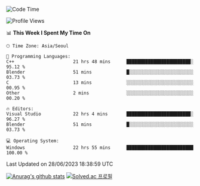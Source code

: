 <!--START_SECTION:waka-->
![Code Time](http://img.shields.io/badge/Code%20Time-335%20hrs%2024%20mins-blue)

![Profile Views](http://img.shields.io/badge/Profile%20Views-0-blue)

📊 **This Week I Spent My Time On** 

```text
🕑︎ Time Zone: Asia/Seoul

💬 Programming Languages: 
C++                      21 hrs 48 mins      ████████████████████████░   95.12 % 
Blender                  51 mins             █░░░░░░░░░░░░░░░░░░░░░░░░   03.73 % 
C                        13 mins             ░░░░░░░░░░░░░░░░░░░░░░░░░   00.95 % 
Other                    2 mins              ░░░░░░░░░░░░░░░░░░░░░░░░░   00.20 % 

🔥 Editors: 
Visual Studio            22 hrs 4 mins       ████████████████████████░   96.27 % 
Blender                  51 mins             █░░░░░░░░░░░░░░░░░░░░░░░░   03.73 % 

💻 Operating System: 
Windows                  22 hrs 55 mins      █████████████████████████   100.00 % 
```


 Last Updated on 28/06/2023 18:38:59 UTC
<!--END_SECTION:waka-->
[![Anurag's github stats](https://github-readme-stats.vercel.app/api?username=heosumin518)](https://github.com/anuraghazra/github-readme-stats)
[![Solved.ac
프로필](http://mazassumnida.wtf/api/v2/generate_badge?boj=heosumin)](https://solved.ac/heosumin)

